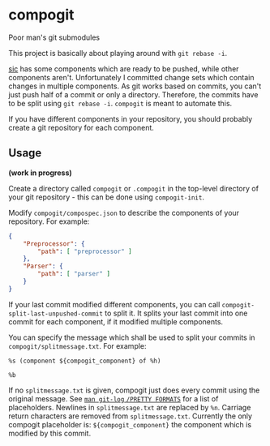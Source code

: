 # compogit
Poor man's git submodules

This project is basically about playing around with `git rebase -i`.

[sic](https://github.com/HeidiWindkraft/sic) has some components which are ready to be pushed,
while other components aren't.
Unfortunately I committed change sets which contain changes in multiple components.
As git works based on commits, you can't just push half of a commit or only a directory.
Therefore, the commits have to be split using `git rebase -i`.
`compogit` is meant to automate this.

If you have different components in your repository,
you should probably create a git repository for each component.

## Usage

**(work in progress)**

Create a directory called `compogit` or `.compogit` in the top-level directory of
your git repository - this can be done using `compogit-init`.

Modify `compogit/compospec.json` to describe the components of your repository.
For example:
```JSON
{
	"Preprocessor": {
		"path": [ "preprocessor" ]
	},
	"Parser": {
		"path": [ "parser" ]
	}
}
```

If your last commit modified different components, you can call `compogit-split-last-unpushed-commit`
to split it.
It splits your last commit into one commit for each component, if it modified multiple components.

You can specify the message which shall be used to split your commits in `compogit/splitmessage.txt`.
For example:
```
%s (component ${compogit_component} of %h)

%b
```
If no `splitmessage.txt` is given, compogit just does every commit using the original message.
See [`man git-log` `/PRETTY FORMATS`](https://git-scm.com/docs/pretty-formats) for a list of placeholders.
Newlines in `splitmessage.txt` are replaced by `%n`.
Carriage return characters are removed from `splitmessage.txt`.
Currently the only compogit placeholder is: `${compogit_component}` the component which is modified by this commit.
